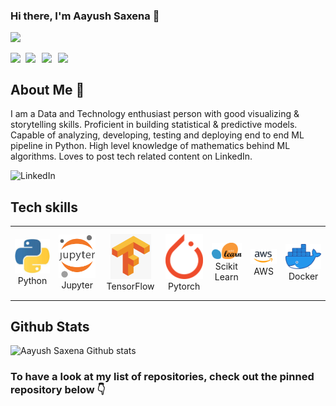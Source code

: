### Hi there, I'm Aayush Saxena 👋
 
![](https://komarev.com/ghpvc/?username=aayushsaxena08&color=green) 
 
<a href="https://www.linkedin.com/in/aayushsaxena08/">
  <img align="left" width="24px" src="https://cdn.jsdelivr.net/npm/simple-icons@v3/icons/linkedin.svg"  />
</a>
<a href="https://twitter.com/storywithaayush">
  <img align="left" width="26px" src="https://cdn.jsdelivr.net/npm/simple-icons@v3/icons/twitter.svg" />
</a>
<a href="mailto:m.aayushsaxena@gmail.com">
  <img align="left" width="26px" src="https://cdn.jsdelivr.net/npm/simple-icons@v3/icons/gmail.svg" />
</a>
<a href="https://wa.me/message/UYJA6N2DSQ7RC1">
  <img align="left" width="26px" src="https://cdn.jsdelivr.net/npm/simple-icons@3.0.1/icons/whatsapp.svg" />
</a>
<br>


## About Me 🚀

I am a Data and Technology enthusiast person with good visualizing & storytelling skills. Proficient in building statistical & predictive models. Capable of analyzing, developing, testing and deploying end to end ML pipeline in Python. High level knowledge of mathematics behind ML algorithms. Loves to post tech related content on LinkedIn.

![LinkedIn](https://img.shields.io/badge/LinkedIn-0077B5?style=for-the-badge&logo=linkedin&logoColor=white) <a href="https://www.linkedin.com/in/aayushsaxena08/"></a>

## Tech skills

<div align="center">
    <table align="center">
        <tr>
            <td align="center" width="140" height="112.43">
                <img src="./asset/icons/python.jpeg" width="65px"/>
                <br /> Python
            </td>
            <td align="center" width="140" height="112.43">
                <img src="./asset/icons/jupyter.png" width="65px"/>
                <br /> Jupyter
            </td>
            <td align="center" width="140" height="112.43">
                <img src="./asset/icons/tensorflow.png" width="65px"/>
                <br /> TensorFlow
            </td>
            <td align="center" width="140" height="112.43">
                <img src="./asset/icons/pytorch.png" width="65px"/>
                <br /> Pytorch
            </td>
            <td align="center" width="140" height="112.43">
                <img src="./asset/icons/scikitlearn.png" width="65px"/>
                <br /> Scikit Learn
            </td>
            <td align="center" width="140" height="112.43">
                <img src="./asset/icons/aws.png" width="65px"/>
                <br /> AWS
            </td>
            <td align="center" width="140" height="112.43">
                <img src="./asset/icons/docker.png" width="65px"/>
                <br /> Docker
            </td>
        </tr>
    </table>
</div>


## Github Stats

![Aayush Saxena Github stats](https://github-readme-stats.vercel.app/api?username=AayushSaxena08&show_icons=true&theme=radical)

### To have a look at my list of repositories, check out the pinned repository **below** 👇
